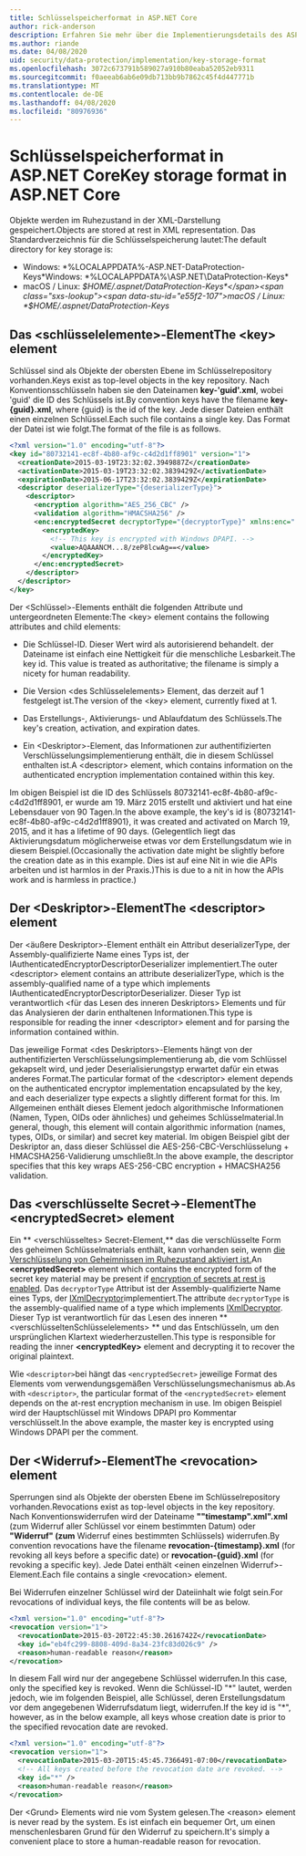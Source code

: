 ```yaml
---
title: Schlüsselspeicherformat in ASP.NET Core
author: rick-anderson
description: Erfahren Sie mehr über die Implementierungsdetails des ASP.NET Core Data Protection-Schlüsselspeicherformat.
ms.author: riande
ms.date: 04/08/2020
uid: security/data-protection/implementation/key-storage-format
ms.openlocfilehash: 3072c673791b589027a910b80eaba52052eb9311
ms.sourcegitcommit: f0aeeab6ab6e09db713bb9b7862c45f4d447771b
ms.translationtype: MT
ms.contentlocale: de-DE
ms.lasthandoff: 04/08/2020
ms.locfileid: "80976936"
---
```

# <a name="key-storage-format-in-aspnet-core"></a><span data-ttu-id="e55f2-103">Schlüsselspeicherformat in ASP.NET Core</span><span class="sxs-lookup"><span data-stu-id="e55f2-103">Key storage format in ASP.NET Core</span></span>

<a name="data-protection-implementation-key-storage-format"></a>

<span data-ttu-id="e55f2-104">Objekte werden im Ruhezustand in der XML-Darstellung gespeichert.</span><span class="sxs-lookup"><span data-stu-id="e55f2-104">Objects are stored at rest in XML representation.</span></span> <span data-ttu-id="e55f2-105">Das Standardverzeichnis für die Schlüsselspeicherung lautet:</span><span class="sxs-lookup"><span data-stu-id="e55f2-105">The default directory for key storage is:</span></span>

* <span data-ttu-id="e55f2-106">Windows: \*%LOCALAPPDATA%-ASP.NET-DataProtection-Keys\*</span><span class="sxs-lookup"><span data-stu-id="e55f2-106">Windows: \*%LOCALAPPDATA%\ASP.NET\DataProtection-Keys\*</span></span>
* <span data-ttu-id="e55f2-107">macOS / Linux: *$HOME/.aspnet/DataProtection-Keys*</span><span class="sxs-lookup"><span data-stu-id="e55f2-107">macOS / Linux: *$HOME/.aspnet/DataProtection-Keys*</span></span>

## <a name="the-key-element"></a><span data-ttu-id="e55f2-108">Das \<schlüsselelemente>-Element</span><span class="sxs-lookup"><span data-stu-id="e55f2-108">The \<key> element</span></span>

<span data-ttu-id="e55f2-109">Schlüssel sind als Objekte der obersten Ebene im Schlüsselrepository vorhanden.</span><span class="sxs-lookup"><span data-stu-id="e55f2-109">Keys exist as top-level objects in the key repository.</span></span> <span data-ttu-id="e55f2-110">Nach Konventionsschlüsseln haben sie den Dateinamen **key-'guid'.xml**, wobei 'guid' die ID des Schlüssels ist.</span><span class="sxs-lookup"><span data-stu-id="e55f2-110">By convention keys have the filename **key-{guid}.xml**, where {guid} is the id of the key.</span></span> <span data-ttu-id="e55f2-111">Jede dieser Dateien enthält einen einzelnen Schlüssel.</span><span class="sxs-lookup"><span data-stu-id="e55f2-111">Each such file contains a single key.</span></span> <span data-ttu-id="e55f2-112">Das Format der Datei ist wie folgt.</span><span class="sxs-lookup"><span data-stu-id="e55f2-112">The format of the file is as follows.</span></span>

```xml
<?xml version="1.0" encoding="utf-8"?>
<key id="80732141-ec8f-4b80-af9c-c4d2d1ff8901" version="1">
  <creationDate>2015-03-19T23:32:02.3949887Z</creationDate>
  <activationDate>2015-03-19T23:32:02.3839429Z</activationDate>
  <expirationDate>2015-06-17T23:32:02.3839429Z</expirationDate>
  <descriptor deserializerType="{deserializerType}">
    <descriptor>
      <encryption algorithm="AES_256_CBC" />
      <validation algorithm="HMACSHA256" />
      <enc:encryptedSecret decryptorType="{decryptorType}" xmlns:enc="...">
        <encryptedKey>
          <!-- This key is encrypted with Windows DPAPI. -->
          <value>AQAAANCM...8/zeP8lcwAg==</value>
        </encryptedKey>
      </enc:encryptedSecret>
    </descriptor>
  </descriptor>
</key>
```

<span data-ttu-id="e55f2-113">Der \<Schlüssel>-Elements enthält die folgenden Attribute und untergeordneten Elemente:</span><span class="sxs-lookup"><span data-stu-id="e55f2-113">The \<key> element contains the following attributes and child elements:</span></span>

* <span data-ttu-id="e55f2-114">Die Schlüssel-ID. Dieser Wert wird als autorisierend behandelt. der Dateiname ist einfach eine Nettigkeit für die menschliche Lesbarkeit.</span><span class="sxs-lookup"><span data-stu-id="e55f2-114">The key id. This value is treated as authoritative; the filename is simply a nicety for human readability.</span></span>

* <span data-ttu-id="e55f2-115">Die Version \<des Schlüsselelements> Element, das derzeit auf 1 festgelegt ist.</span><span class="sxs-lookup"><span data-stu-id="e55f2-115">The version of the \<key> element, currently fixed at 1.</span></span>

* <span data-ttu-id="e55f2-116">Das Erstellungs-, Aktivierungs- und Ablaufdatum des Schlüssels.</span><span class="sxs-lookup"><span data-stu-id="e55f2-116">The key's creation, activation, and expiration dates.</span></span>

* <span data-ttu-id="e55f2-117">Ein \<Deskriptor>-Element, das Informationen zur authentifizierten Verschlüsselungsimplementierung enthält, die in diesem Schlüssel enthalten ist.</span><span class="sxs-lookup"><span data-stu-id="e55f2-117">A \<descriptor> element, which contains information on the authenticated encryption implementation contained within this key.</span></span>

<span data-ttu-id="e55f2-118">Im obigen Beispiel ist die ID des Schlüssels 80732141-ec8f-4b80-af9c-c4d2d1ff8901, er wurde am 19. März 2015 erstellt und aktiviert und hat eine Lebensdauer von 90 Tagen.</span><span class="sxs-lookup"><span data-stu-id="e55f2-118">In the above example, the key's id is {80732141-ec8f-4b80-af9c-c4d2d1ff8901}, it was created and activated on March 19, 2015, and it has a lifetime of 90 days.</span></span> <span data-ttu-id="e55f2-119">(Gelegentlich liegt das Aktivierungsdatum möglicherweise etwas vor dem Erstellungsdatum wie in diesem Beispiel.</span><span class="sxs-lookup"><span data-stu-id="e55f2-119">(Occasionally the activation date might be slightly before the creation date as in this example.</span></span> <span data-ttu-id="e55f2-120">Dies ist auf eine Nit in wie die APIs arbeiten und ist harmlos in der Praxis.)</span><span class="sxs-lookup"><span data-stu-id="e55f2-120">This is due to a nit in how the APIs work and is harmless in practice.)</span></span>

## <a name="the-descriptor-element"></a><span data-ttu-id="e55f2-121">Der \<Deskriptor>-Element</span><span class="sxs-lookup"><span data-stu-id="e55f2-121">The \<descriptor> element</span></span>

<span data-ttu-id="e55f2-122">Der \<äußere Deskriptor>-Element enthält ein Attribut deserializerType, der Assembly-qualifizierte Name eines Typs ist, der IAuthenticatedEncryptorDescriptorDeserializer implementiert.</span><span class="sxs-lookup"><span data-stu-id="e55f2-122">The outer \<descriptor> element contains an attribute deserializerType, which is the assembly-qualified name of a type which implements IAuthenticatedEncryptorDescriptorDeserializer.</span></span> <span data-ttu-id="e55f2-123">Dieser Typ ist verantwortlich \<für das Lesen des inneren Deskriptors> Elements und für das Analysieren der darin enthaltenen Informationen.</span><span class="sxs-lookup"><span data-stu-id="e55f2-123">This type is responsible for reading the inner \<descriptor> element and for parsing the information contained within.</span></span>

<span data-ttu-id="e55f2-124">Das jeweilige Format \<des Deskriptors>-Elements hängt von der authentifizierten Verschlüsselungsimplementierung ab, die vom Schlüssel gekapselt wird, und jeder Deserialisierungstyp erwartet dafür ein etwas anderes Format.</span><span class="sxs-lookup"><span data-stu-id="e55f2-124">The particular format of the \<descriptor> element depends on the authenticated encryptor implementation encapsulated by the key, and each deserializer type expects a slightly different format for this.</span></span> <span data-ttu-id="e55f2-125">Im Allgemeinen enthält dieses Element jedoch algorithmische Informationen (Namen, Typen, OIDs oder ähnliches) und geheimes Schlüsselmaterial.</span><span class="sxs-lookup"><span data-stu-id="e55f2-125">In general, though, this element will contain algorithmic information (names, types, OIDs, or similar) and secret key material.</span></span> <span data-ttu-id="e55f2-126">Im obigen Beispiel gibt der Deskriptor an, dass dieser Schlüssel die AES-256-CBC-Verschlüsselung + HMACSHA256-Validierung umschließt.</span><span class="sxs-lookup"><span data-stu-id="e55f2-126">In the above example, the descriptor specifies that this key wraps AES-256-CBC encryption + HMACSHA256 validation.</span></span>

## <a name="the-encryptedsecret-element"></a><span data-ttu-id="e55f2-127">Das \<verschlüsselte Secret->-Element</span><span class="sxs-lookup"><span data-stu-id="e55f2-127">The \<encryptedSecret> element</span></span>

<span data-ttu-id="e55f2-128">Ein \*\* &lt;verschlüsseltes&gt; Secret-Element,\*\* das die verschlüsselte Form des geheimen Schlüsselmaterials enthält, kann vorhanden sein, wenn [die Verschlüsselung von Geheimnissen im Ruhezustand aktiviert ist.](xref:security/data-protection/implementation/key-encryption-at-rest)</span><span class="sxs-lookup"><span data-stu-id="e55f2-128">An **&lt;encryptedSecret&gt;** element which contains the encrypted form of the secret key material may be present if [encryption of secrets at rest is enabled](xref:security/data-protection/implementation/key-encryption-at-rest).</span></span> <span data-ttu-id="e55f2-129">Das `decryptorType` Attribut ist der Assembly-qualifizierte Name eines Typs, der [IXmlDecryptor](/dotnet/api/microsoft.aspnetcore.dataprotection.xmlencryption.ixmldecryptor)implementiert.</span><span class="sxs-lookup"><span data-stu-id="e55f2-129">The attribute `decryptorType` is the assembly-qualified name of a type which implements [IXmlDecryptor](/dotnet/api/microsoft.aspnetcore.dataprotection.xmlencryption.ixmldecryptor).</span></span> <span data-ttu-id="e55f2-130">Dieser Typ ist verantwortlich für das Lesen des inneren \*\* &lt;verschlüsseltenSchlüsselelements&gt; \*\* und das Entschlüsseln, um den ursprünglichen Klartext wiederherzustellen.</span><span class="sxs-lookup"><span data-stu-id="e55f2-130">This type is responsible for reading the inner **&lt;encryptedKey&gt;** element and decrypting it to recover the original plaintext.</span></span>

<span data-ttu-id="e55f2-131">Wie `<descriptor>`bei hängt das `<encryptedSecret>` jeweilige Format des Elements vom verwendungsgemäßen Verschlüsselungsmechanismus ab.</span><span class="sxs-lookup"><span data-stu-id="e55f2-131">As with `<descriptor>`, the particular format of the `<encryptedSecret>` element depends on the at-rest encryption mechanism in use.</span></span> <span data-ttu-id="e55f2-132">Im obigen Beispiel wird der Hauptschlüssel mit Windows DPAPI pro Kommentar verschlüsselt.</span><span class="sxs-lookup"><span data-stu-id="e55f2-132">In the above example, the master key is encrypted using Windows DPAPI per the comment.</span></span>

## <a name="the-revocation-element"></a><span data-ttu-id="e55f2-133">Der \<Widerruf>-Element</span><span class="sxs-lookup"><span data-stu-id="e55f2-133">The \<revocation> element</span></span>

<span data-ttu-id="e55f2-134">Sperrungen sind als Objekte der obersten Ebene im Schlüsselrepository vorhanden.</span><span class="sxs-lookup"><span data-stu-id="e55f2-134">Revocations exist as top-level objects in the key repository.</span></span> <span data-ttu-id="e55f2-135">Nach Konventionswiderrufen wird der Dateiname **""timestamp".xml".xml** (zum Widerruf aller Schlüssel vor einem bestimmten Datum) oder **"Widerruf" (zum** Widerruf eines bestimmten Schlüssels) widerrufen.</span><span class="sxs-lookup"><span data-stu-id="e55f2-135">By convention revocations have the filename **revocation-{timestamp}.xml** (for revoking all keys before a specific date) or **revocation-{guid}.xml** (for revoking a specific key).</span></span> <span data-ttu-id="e55f2-136">Jede Datei enthält \<einen einzelnen Widerruf>-Element.</span><span class="sxs-lookup"><span data-stu-id="e55f2-136">Each file contains a single \<revocation> element.</span></span>

<span data-ttu-id="e55f2-137">Bei Widerrufen einzelner Schlüssel wird der Dateiinhalt wie folgt sein.</span><span class="sxs-lookup"><span data-stu-id="e55f2-137">For revocations of individual keys, the file contents will be as below.</span></span>

```xml
<?xml version="1.0" encoding="utf-8"?>
<revocation version="1">
  <revocationDate>2015-03-20T22:45:30.2616742Z</revocationDate>
  <key id="eb4fc299-8808-409d-8a34-23fc83d026c9" />
  <reason>human-readable reason</reason>
</revocation>
```

<span data-ttu-id="e55f2-138">In diesem Fall wird nur der angegebene Schlüssel widerrufen.</span><span class="sxs-lookup"><span data-stu-id="e55f2-138">In this case, only the specified key is revoked.</span></span> <span data-ttu-id="e55f2-139">Wenn die Schlüssel-ID "\*" lautet, werden jedoch, wie im folgenden Beispiel, alle Schlüssel, deren Erstellungsdatum vor dem angegebenen Widerrufsdatum liegt, widerrufen.</span><span class="sxs-lookup"><span data-stu-id="e55f2-139">If the key id is "\*", however, as in the below example, all keys whose creation date is prior to the specified revocation date are revoked.</span></span>

```xml
<?xml version="1.0" encoding="utf-8"?>
<revocation version="1">
  <revocationDate>2015-03-20T15:45:45.7366491-07:00</revocationDate>
  <!-- All keys created before the revocation date are revoked. -->
  <key id="*" />
  <reason>human-readable reason</reason>
</revocation>
```

<span data-ttu-id="e55f2-140">Der \<Grund> Elements wird nie vom System gelesen.</span><span class="sxs-lookup"><span data-stu-id="e55f2-140">The \<reason> element is never read by the system.</span></span> <span data-ttu-id="e55f2-141">Es ist einfach ein bequemer Ort, um einen menschenlesbaren Grund für den Widerruf zu speichern.</span><span class="sxs-lookup"><span data-stu-id="e55f2-141">It's simply a convenient place to store a human-readable reason for revocation.</span></span>
